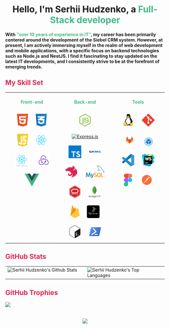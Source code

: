 # <div align="center"> Hello, I'm Serhii Hudzenko, a <span style="color:#41b883;">Full-Stack developer</span></div>

#### <div  align="left">With <span style="color:#41b883;">"over 10 years of experience in IT"</span>, my career has been primarily centered around the development of the Siebel CRM system. However, at present, I am actively immersing myself in the realm of web development and mobile applications, with a specific focus on backend technologies such as Node.js and NestJS. I find it fascinating to stay updated on the latest IT developments, and I consistently strive to be at the forefront of emerging trends.</div>

## <span style="color:#e0234e;">My Skill Set</span>

<table><tr><td valign="top" width="33%" align="center">

#### <div style="color: #41b883; margin-bottom: 10px;" align="center">Front-end</div>

<div align="center">
<a href="https://en.wikipedia.org/wiki/HTML5" target="_blank"><img style="margin: 10px" src="./img/frontend/html5.svg" alt="HTML5" height="40" /></a>
<a href="https://www.w3schools.com/css/" target="_blank"><img style="margin: 10px" src="./img/frontend/css3.svg" alt="CSS3" height="40" /></a>
<a href="https://www.javascript.com/" target="_blank"><img style="margin: 10px" src="./img/frontend/javascript.svg" alt="JavaScript" height="40" /></a>
<a href="https://reactjs.org/" target="_blank"><img style="margin: 10px" src="./img/frontend/react.svg" alt="React" height="40" /></a>
<a href="https://reactnative.dev/" target="_blank"><img style="margin: 10px" src="./img/frontend/react-native.svg" alt="React Native" height="40" /></a>
<a href="https://redux.js.org/" target="_blank"><img style="margin: 10px" src="./img/frontend/redux.svg" alt="Redux" height="40" /></a>
<a href="https://vuejs.org/" target="_blank"><img style="margin: 10px" src="./img/frontend/vue.svg" alt="Vue.js" height="40" /></a>
</div>

</td><td valign="top" width="33%" align="center">

#### <div style="color: #41b883; margin-bottom: 10px;" align="center">Back-end</div>

<div align="center">
<a href="https://nodejs.org/" target="_blank"><img style="margin: 10px" src="./img/backend/nodejs.svg" alt="Node.js" height="40" /></a>
<a href="https://expressjs.com/" target="_blank"><img style="margin: 10px" src="https://profilinator.rishav.dev/skills-assets/express-original-wordmark.svg" alt="Express.js" height="40" /></a>
<a href="https://www.typescriptlang.org/" target="_blank"><img style="margin: 10px" src="./img/backend/typescript.svg" alt="TypeScript" height="40" /></a>
<a href="https://www.oracle.com/cx/siebel/" target="_blank"><img style="margin: 10px" src="./img/backend/siebel.svg" alt="Siebel CRM" height="40" /></a>
<a href="https://nestjs.com/" target="_blank"><img style="margin: 10px" src="./img/backend/nestjs.svg" alt="NestJS" height="40" /></a>
<a href="https://www.mysql.com/" target="_blank"><img style="margin: 10px" src="./img/backend/db/mysql.svg" alt="MySQL" height="40" /></a>
<a href="https://www.oracle.com/in/index.html" target="_blank"><img style="margin: 10px" src="./img/backend/db/oracle-db.svg" alt="Oracle DB" height="40" /></a>
<a href="https://www.mongodb.com/" target="_blank"><img style="margin: 10px" src="./img/backend/db/mongodb.svg" alt="MongoDB" height="40" /></a>
<a href="https://firebase.google.com/" target="_blank"><img style="margin: 10px" src="./img/backend/db/firebase.svg" alt="Firebase" height="40" /></a>
<a href="https://www.microsoft.com/en-us/sql-server/" target="_blank"><img style="margin: 10px" src="./img/backend/db/mssql.png" alt="MSSql" height="40" /></a>
<a href="https://www.gnu.org/software/bash/" target="_blank"><img style="margin: 10px" src="./img/backend/bash.svg" alt="Bash" height="40" /></a>
<a href="https://learn.microsoft.com/en-us/powershell/" target="_blank"><img style="margin: 10px" src="./img/backend/powershell.png" alt="Powershell" height="40" /></a>
</div>

</td><td valign="top" width="33%" align="center">

#### <div style="color: #41b883; margin-bottom: 10px;" align="center">Tools</div>

<div align="center">
<a href="https://www.linux.org/" target="_blank"><img style="margin: 10px" src="./img/devops/os/linux.svg" alt="Linux" height="40" /></a>
<a href="https://github.com/" target="_blank"><img style="margin: 10px" src="./img/devops/tools/github.svg" alt="Git" height="40" /></a>
<a href="https://about.gitlab.com/" target="_blank"><img style="margin: 10px" src="./img/devops/tools/gitlab.svg" alt="GitLab" height="40" /></a>
<a href="https://webpack.js.org/" target="_blank"><img style="margin: 10px" src="./img/devops/tools/webpack.svg" alt="Webpack" height="30" /></a>
<a href="https://code.visualstudio.com/" target="_blank"><img style="margin: 10px" src="./img/devops/tools/vscode.svg" alt="VS Code" height="40" /></a>
<a href="https://www.jetbrains.com/webstorm/" target="_blank"><img style="margin: 10px" src="./img/devops/tools/webshtorm.svg" alt="Webstorm" height="40" /></a>
<a href="https://www.figma.com/community/" target="_blank"><img style="margin: 10px" src="./img/frontend/figma.svg" alt="Figma" height="40" /></a>
<a href="https://www.postman.com/" target="_blank"><img style="margin: 10px" src="./img/frontend/postman.svg" alt="Postman" height="40" /></a>
</div>

</td></tr></table>

<!-- Instuction to modify charts https://github.com/anuraghazra/github-readme-stats?tab=readme-ov-file#customization -->

## <span style="color:#e0234e;">GitHub Stats</span>

<table align="center" width="100%"><tr><td valign="top" width="50%" align="center>
<a href="https://github.com/gudzsv" height="100%">
<img  alt="Serhii Hudzenko's Github Stats" src="https://github-readme-stats.vercel.app/api?username=gudzsv&layout=compact&title_color=4ea5c9&text_bold=true&text_color=848d97&show_icons=true&icon_color=f78166&ring_color=f78166&bg_color=00000000&hide_border=true&border_radius=6&border_color=30363d"/></a>
</td><td valign="top" width="50%" align="center>
<a href="https://github.com/gudzsv" height="100%">
<img alt="Serhii Hudzenko's Top Languages" src="https://github-readme-stats.vercel.app/api/top-langs/?username=gudzsv&langs_count=8&count_private=true&layout=compact&title_color=4ea5c9&text_bold=false&text_color=848d97&bg_color=00000000&hide_border=true&border_radius=6&border_color=30363d" /></a>
</td></tr></table>

<!-- <b>Note:</b> Top languages is only a metric of the languages my public code consists of and doesn't reflect experience or skill level.-->

## <span style="color:#e0234e;">GitHub Trophies</span>

![](https://github-profile-trophy.vercel.app/?username=gudzsv&theme=radical&no-frame=false&no-bg=true&margin-w=4)

<br/>
<div align="center">
<img src="https://komarev.com/ghpvc/?username=gudzsv&&style=flat-square" align="center" />
</div>

<!--
**gudzsv/gudzsv** is a ✨ _special_ ✨ repository because its `README.md` (this file) appears on your GitHub profile.

Here are some ideas to get you started:

- 🔭 I’m currently working on ...
- 🌱 I’m currently learning ...
- 👯 I’m looking to collaborate on ...
- 🤔 I’m looking for help with ...
- 💬 Ask me about ...
- 📫 How to reach me: ...
- 😄 Pronouns: ...
- ⚡ Fun fact: ...
-->
